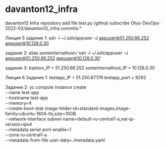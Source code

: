 # davanton12_infra
davanton12 Infra repository
add file test.py
/github subscribe Otus-DevOps-2022-02/davanton12_infra commits:*

Лекция 5
задание 1:
ssh -i ~/.ssh/appuser -J appuser@51.250.66.252 appuser@10.128.0.30

задание 2:
alias someinternalhost='ssh -i ~/.ssh/appuser -J appuser@51.250.66.252 appuser@10.128.0.30'

задание 3:
bastion_IP = 51.250.66.252
someinternalhost_IP = 10.128.0.30

Лекция 6
Задание 1:
testapp_IP = 51.250.67.179
testapp_port = 9292

Задание 2:
yc compute instance create \
  --name test-app \
  --hostname test-app \
  --memory=4 \
  --create-boot-disk image-folder-id=standard-images,image-family=ubuntu-1604-lts,size=10GB \
  --network-interface subnet-name=default-ru-central1-a,nat-ip-version=ipv4 \
  --metadata serial-port-enable=1 \
  --zone ru-central1-a \
  --metadata-from-file user-data=./metadata.yaml
